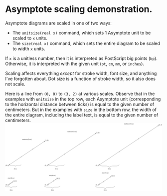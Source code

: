# Asymptote scaling demonstration.

Asymptote diagrams are scaled in one of two ways:
* The `unitsize(real x)` command, which sets 1 Asymptote unit to be scaled to `x` units.
* The `size(real x)` command, which sets the entire diagram to be scaled to width `x` units.

If `x` is a unitless number, then it is interpreted as PostScript big points (`bp`). Otherwise, it is interpreted with the given unit (`pt`, `cm`, `mm`, or `inches`).

Scaling affects everything *except* for stroke width, font size, and anything I've forgotten about. Dot size is a function of stroke width, so it also does not scale.

Here is a line from `(0, 0)` to `(3, 2)` at various scales. Observe that in the examples with `unitsize` in the top row, each Asymptote unit (corresponding to the horizontal distance between ticks) is equal to the given number of centimeters. But in the examples with `size` in the bottom row, the width of the entire diagram, including the label text, is equal to the given number of centimeters.
![](asy/heaven.png)
